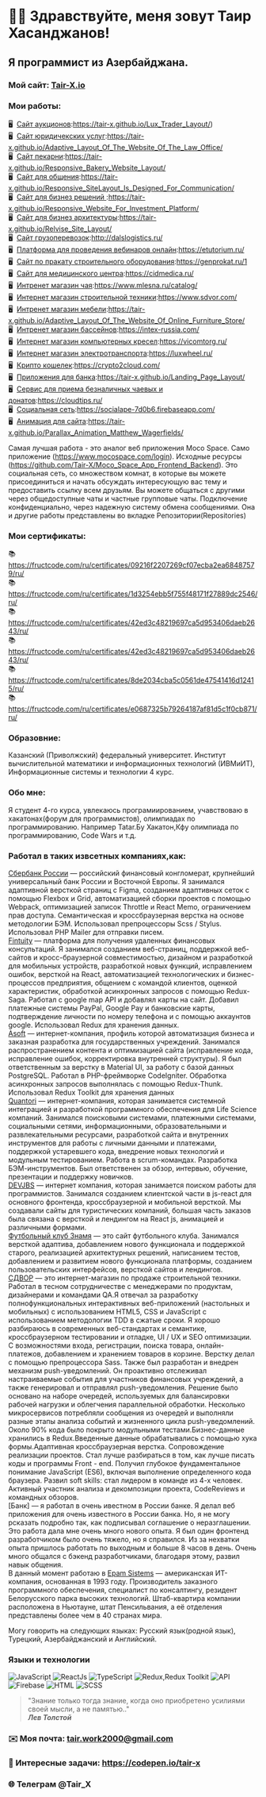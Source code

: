 # 👋🏻 Здравствуйте, меня зовут **Таир Хасанджанов**!
## Я программист из Азербайджана.
### Мой сайт: [Tair-X.io](https://tair-x.github.io/Portfolio_Site_Layout/)

### Мои работы:
🖥️&nbsp; [Сайт аукционов](https://tair-x.github.io/Lux_Trader_Layout/):https://tair-x.github.io/Lux_Trader_Layout/) \
🖥️&nbsp; [Сайт юридичекских услуг](https://tair-x.github.io/Adaptive_Layout_Of_The_Website_Of_The_Law_Office/):https://tair-x.github.io/Adaptive_Layout_Of_The_Website_Of_The_Law_Office/ \
🖥️&nbsp; [Сайт пекарни](https://tair-x.github.io/Responsive_Bakery_Website_Layout/):https://tair-x.github.io/Responsive_Bakery_Website_Layout/ \
🖥️&nbsp; [Сайт для общения](https://tair-x.github.io/Responsive_SiteLayout_Is_Designed_For_Communication/):https://tair-x.github.io/Responsive_SiteLayout_Is_Designed_For_Communication/ \
🖥️&nbsp; [Сайт для бизнез решений ](https://tair-x.github.io/Responsive_Website_For_Investment_Platform/):https://tair-x.github.io/Responsive_Website_For_Investment_Platform/ \
🖥️&nbsp; [Сайт для бизнез архитектуры](https://tair-x.github.io/Relvise_Site_Layout/):https://tair-x.github.io/Relvise_Site_Layout/ \
🖥️&nbsp; [Сайт грузоперевозок](http://dalslogistics.ru/):http://dalslogistics.ru/ \
🖥️&nbsp; [Платформа для проведения вебинаров онлайн](https://etutorium.ru/):https://etutorium.ru/ \
🖥️&nbsp; [Сайт по пракату строительного оборудования](https://genprokat.ru/):https://genprokat.ru/1 \
🖥️&nbsp; [Сайт для медицинского центра](https://cidmedica.ru/):https://cidmedica.ru/ \
🖥️&nbsp; [Интренет магазин чая](https://www.mlesna.ru/catalog/):https://www.mlesna.ru/catalog/ \
🖥️&nbsp; [Интернет магазин строительной техники](https://www.sdvor.com/):https://www.sdvor.com/ \
🖥️&nbsp; [Интренет магазин мебели](https://tair-x.github.io/Adaptive_Layout_Of_The_Website_Of_Online_Furniture_Store/):https://tair-x.github.io/Adaptive_Layout_Of_The_Website_Of_Online_Furniture_Store/ \
🖥️&nbsp; [Интренет магазин бассейнов](https://intex-russia.com/):https://intex-russia.com/ \
🖥️&nbsp; [Интернет магазин компьютерных кресел](https://vicomtorg.ru/):https://vicomtorg.ru/ \
🖥️&nbsp; [Интернет магазин электротранспорта](https://luxwheel.ru/):https://luxwheel.ru/ \
🖥️&nbsp; [Крипто кошелек](https://crypto2cloud.com/):https://crypto2cloud.com/ \
🖥️&nbsp; [Приложения для банка](https://tair-x.github.io/Landing_Page_Layout/):https://tair-x.github.io/Landing_Page_Layout/ \
🖥️&nbsp; [Сервис для приема безналичных чаевых и донатов](https://cloudtips.ru/):https://cloudtips.ru/ \
🖥️&nbsp; [Социальная сеть](https://socialape-7d0b6.firebaseapp.com/):https://socialape-7d0b6.firebaseapp.com/ \
🖥️&nbsp; [Анимация для сайта](https://tair-x.github.io/Parallax_Animation_Matthew_Wagerfields/):https://tair-x.github.io/Parallax_Animation_Matthew_Wagerfields/

Самая лучшая работа - это аналог веб приложения Moco Space. Само приложение (https://www.mocospace.com/login). Исходные ресурсы (https://github.com/Tair-X/Moco_Space_App_Frontend_Backend). Это социальная сеть, со множеством комнат, в которые вы можете присоединиться и начать обсуждать интересующую вас тему и предоставить ссылку всем друзьям. Вы можете общаться с другими через общедоступные чаты и частные групповые чаты. Подключение конфиденциально, через надежную систему обмена сообщениями. Она и другие работы представлены во вкладке Репозитории(Repositories) 

### Мои сертификаты:
📚https://fructcode.com/ru/certificates/09216f2207269cf07ecba2ea68487579/ru/ \
📚https://fructcode.com/ru/certificates/1d3254ebb5f755f48171f27889dc2546/ru/ \
📚https://fructcode.com/ru/certificates/42ed3c48219697ca5d953406daeb2643/ru/ \
📚https://fructcode.com/ru/certificates/42ed3c48219697ca5d953406daeb2643/ru/ \
📚https://fructcode.com/ru/certificates/8de2034cba5c0561de47541416d12415/ru/ \
📚https://fructcode.com/ru/certificates/e0687325b79264187af81d5c1f0cb871/ru/ 

### Образовние:
Казанский (Приволжский) федеральный университет. Институт вычислительной математики и информационных технологий (ИВМиИТ), Информационные системы и технологии 4 курс.

### Обо мне:
Я студент 4-го курса, увлекаюсь програмиированием, учавствоваю в хакатонах(форум для программистов), олимпиадах по программированию. Например Tatar.Бу Хакатон,Кфу олимпиада по программированию, Code Wars и т.д. 

### Работал в таких извсетных компаниях,как: 
[Сбербанк России](https://www.sberbank.ru/ru/person) — российский финансовый конгломерат, крупнейший универсальный банк России и Восточной Европы. Я занимался адаптивной версткой страниц с Figma, созданием адаптивных сеток с помощью Flexbox и Grid, автоматизацией сборки проектов с помощью Webpack, оптимизацией записок Throttle и React Memo, ограничением прав доступа. Семантическая и кроссбраузерная верстка на основе методологии БЭМ. Использовал препроцессоры Scss / Stylus. Использовал PHP Mailer для отправки писем. \
[Fintuity](https://fintuity.com/) — платформа для получения удаленных финансовых консультаций. Я занимался созданием веб-страниц, поддержкой веб-сайтов и кросс-браузерной совместимостью, дизайном и разработкой для мобильных устройств, разработкой новых функций, исправлением ошибок, версткой на React, автоматизацией технологических и бизнес-процессов предприятия, общением с командой клиентов, оценкой характеристик, обработкой асинхронных запросов с помощью Redux-Saga. Работал с google map API и добавлял карты на сайт. Добавил платежные системы PayPal, Google Pay и банковские карты, подтверждение личности по номеру телефона и с помощью аккаунтов google. Использовал Redux для хранения данных. \
[Asoft](http://www.asoft.ru/) — интернет-компания, профиль которой автоматизация бизнеса и заказная разработка для государственных учреждений. Занимался распространением контента и оптимизацией сайта (исправление кода, исправление ошибок, корректировка внутренней структуры). Я был ответственным за верстку в Material UI, за работу с базой данных PostgreSQL. Работал в PHP-фреймворке CodeIgniter. Обработка асинхронных запросов выполнялась с помощью Redux-Thunk. Использовал Redux Toolkit для хранения данных \
[Quantori](www.quantori.com) — интернет-компания, которая занимается системной интеграцией и разработкой программного обеспечения для Life Science компаний. Занимался поисковыми системами, платежными системами, социальными сетями, информационными, образовательными и развлекательными ресурсами, разработкой сайта и внутренних инструментов для работы с личными данными и платежами, поддержкой устаревшего кода, внедрение новых технологий и модульным тестированием. Работа в scrum-командах. Разработка БЭМ-инструментов. Был ответственен за обзор, интервью, обучение, презентации и поддержку новичков. \
[DEVJBS](https://devjbs.com/about-us) — интернет компания, которая занимается поиском работы для программистов. Занимался созданием клиентской части в js-react для основного фронтенда, кроссбраузерной и мобильной версткой. Мы создавали сайты для туристических компаний, большая часть заказов была связана с версткой и лендингом на React js, анимацией и различными формами. \
[Футбольный клуб Знамя](http://fc-znamya.ru/) — это сайт футбольного клуба. Занимался версткой адаптива, добавлением нового функционала и поддержкой старого, реализацией архитектурных решений, написанием тестов, добавлением и развитием нового функционала платформы, cозданием пользовательских интерфейсов, версткой сайтов и лендингов. \
[СДВОР](https://www.sdvor.com/) — это интернет-магазин по продаже строительной техники. Работал в тесном сотрудничестве с менеджерами по продуктам, дизайнерами и командами QA.Я отвечал за разработку полнофункциональных интерактивных веб-приложений (настольных и мобильных) с использованием HTML5, CSS и JavaScript с использованием методологии TDD в сжатые сроки. Я хорошо разбираюсь в современных веб-стандартах и семантике, кроссбраузерном тестировании и отладке, UI / UX и SEO оптимизации.  С возможностями входа, регистрации, поиска товара, онлайн-платежов, добавлением и хранением товаров в корзине. Верстку делал с помощью препроцессора Sass.
Также был разработан и внедрен механизм push-уведомлений. Он проактивно отслеживал настраиваемые события для участников финансовых учреждений, а также генерировал и отправлял push-уведомления. Решение было основано на наборе очередей, используемых для балансировки рабочей нагрузки и облегчения параллельной обработки. Несколько микросервисов потребляли сообщения из очередей и выполняли разные этапы анализа событий и жизненного цикла push-уведомлений. Около 90% кода было покрыто модульными тестами.Бизнес-данные хранились в Redux.Введенные данные обрабатывались с помощью хука формы.Адаптивная кроссбраузерная верстка. Сопровождение реализации проектов.
Стал лучше разбираться в том, как лучше писать коды и программы Front - end. Получил глубокое фундаментальное понимание JavaScript (ES6), включая выполнение определенного кода браузера. Развил soft skills: стал лидером в команде из 4-х человек. Активный участник анализа и декомпозиции проекта, CodeReviews и командных обзоров. \
[Банк] — я работал в очень ивестном в России банке. Я делал веб приложения для очень известного в России банка. Но, я не могу рсказать подробно так, как подписывал  соглашение о неразглашении. Это работа дала мне очень много нового опыта. Я был один фронтенд разработчиком было очень тяжело, но я справился. Из за нехватки опыта пришлось работать по выходным и больше 8 часов в день. Очень много общался с бэкенд разработчиками, благодаря этому, развил навык общения. \
В данный момент работаю в [Epam Sistems](https://www.epam-group.ru/) — американская ИТ-компания, основанная в 1993 году. Производитель заказного программного обеспечения, специалист по консалтингу, резидент Белорусского парка высоких технологий. Штаб-квартира компании расположена в Ньютауне, штат Пенсильвания, а её отделения представлены более чем в 40 странах мира. 

Могу говорить на следующих языках: Русский язык(родной язык), Турецкий, Азербайджанский и Английский.

### Языки и технологии
![JavaScript](https://img.shields.io/badge/-JavaScript-090909?style=for-the-badge&logo=JavaScript)
![ReactJs](https://img.shields.io/badge/-ReactJs-090909?style=for-the-badge&logo=React)
![TypeScript](https://img.shields.io/badge/-TypeScript-090909?style=for-the-badge&logo=TypeScript)
![Redux,Redux Toolkit](https://img.shields.io/badge/-Redux-090909?style=for-the-badge&logo=Redux)
![API](https://img.shields.io/badge/-REST&#032;API-090909?style=for-the-badge)
![Firebase](https://img.shields.io/badge/-Firebase-090909?style=for-the-badge&logo=Firebase)
![HTML](https://img.shields.io/badge/-HTML-090909?style=for-the-badge&logo=html5)
![SCSS](https://img.shields.io/badge/-CSS-090909?style=for-the-badge&logo=css3)

> "Знание только тогда знание, когда оно приобретено уси­лиями своей мысли, а не памятью.." <br/>
> ***Лев Толстой***

### ✉️ Моя почта: tair.work2000@gmail.com
### 📝 Интересные задачи: https://codepen.io/tair-x
### 🌐 Телеграм @Tair_X
